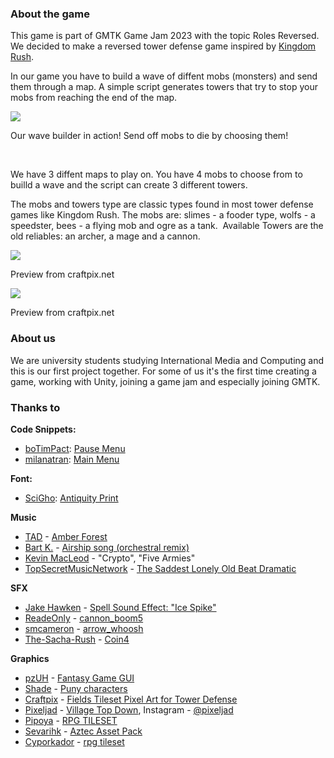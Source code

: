 <h3>About the game</h3>
<p>This game is part of GMTK Game Jam 2023 with the topic Roles Reversed. We decided to make a reversed&nbsp;tower defense game inspired by <a href="https://www.kingdomrush.com" target="_blank">Kingdom Rush</a>.&nbsp;</p>
<p>In our game you have to build a wave of diffent mobs (monsters) and send them through a map. A simple script generates towers that try to stop your mobs from reaching the end of the map.&nbsp;</p>
<p><img src="https://img.itch.zone/aW1nLzEyNzQ4MDMyLnBuZw==/original/X3OmoL.png"></p>
<figcaption>Our wave builder in action! Send off mobs to die by choosing them!</figcaption>
<p><br></p>
<p>We have 3 diffent maps to play on. You have 4 mobs to choose from to builld a wave and the script can create 3 different towers.&nbsp;</p>
<p>The mobs and towers type are classic types found in most tower defense games like Kingdom Rush. The mobs are: slimes - a fooder type, wolfs - a speedster, bees - a flying mob and ogre as a tank.&nbsp; Available Towers are the old reliables: an archer, a mage and a cannon.&nbsp;</p>
<p><a href="https://craftpix.net/freebies/free-field-enemies-pixel-art-for-tower-defense/" target="_blank"><img src="https://img.itch.zone/aW1nLzEyNzE5NjYyLmpwZw==/original/0rfANw.jpg"></a></p>
<figcaption>Preview from craftpix.net<br></figcaption>
<p><a href="https://craftpix.net/freebies/free-archer-towers-pixel-art-for-tower-defense/" target="_blank"><img src="https://img.itch.zone/aW1nLzEyNzE5NjkzLmpwZw==/original/F1sIIH.jpg"></a><br></p>
<figcaption>Preview from craftpix.net</figcaption>
<h3>About us</h3>
<p>We are university students studying International Media and Computing and this is&nbsp;our first project together. For some of us it's the first time creating a game, working with Unity, joining a game jam and especially joining GMTK.&nbsp;</p>
<h3>Thanks to</h3>
<p><strong>Code Snippets:</strong></p>
<p></p>
<ul><li><a href="https://github.com/boTimPact">boTimPact</a>:&nbsp;<a href="https://github.com/ChariotGames/Minigame" target="_blank">Pause Menu</a></li><li><a href="https://github.com/milanatran">milanatran</a>:&nbsp;<a href="https://github.com/ChariotGames/Minigame" target="_blank">Main Menu</a><span></span></li></ul>
<p><strong>Font:</strong></p>
<ul><li><a href="https://ninjikin.itch.io">SciGho</a>:&nbsp;<a href="https://ninjikin.itch.io/font-antiquity-script" target="_blank">Antiquity Print</a><span></span></li></ul>
<p><strong>Music</strong></p>
<ul><li><a href="https://opengameart.org/users/tad">TAD</a>&nbsp;-&nbsp;<a href="https://opengameart.org/content/amber-forest" target="_blank">Amber Forest</a></li><li><a href="http://opengameart.org/user/1" target="_blank">Bart K.</a> -&nbsp;<a href="https://opengameart.org/content/airship-song-orchestral-remix" target="_blank">Airship song (orchestral remix)</a></li><li><a href="https://incompetech.com/music/royalty-free/music.html" target="_blank">Kevin MacLeod</a><span></span>&nbsp;- "Crypto", "Five Armies"<span></span></li><li><a href="https://pixabay.com/de/users/topsecretmusicnetwork-12308952/" target="_blank">TopSecretMusicNetwork</a> - <a href="https://pixabay.com/de/music/videospiele-the-saddest-lonely-old-beat-dramatic-85-bpm-10590/" target="_blank">The Saddest Lonely Old Beat Dramatic</a></li></ul>
<p><strong>SFX</strong></p>
<ul><li><a href="https://www.youtube.com/@JakeHawken" id="header" class="yt-simple-endpoint style-scope ytd-video-description-infocards-section-renderer"></a><a href="https://www.youtube.com/@JakeHawken" id="header" class="yt-simple-endpoint style-scope ytd-video-description-infocards-section-renderer">Jake Hawken</a>&nbsp;-&nbsp;<a href="https://www.youtube.com/watch?v=Pp8NKtmmU4E" target="_blank">Spell Sound Effect: "Ice Spike"</a>&nbsp;</li><li><a href="https://freesound.org/people/ReadeOnly/">ReadeOnly</a>&nbsp;<span></span>-&nbsp;<a href="https://freesound.org/people/ReadeOnly/sounds/186945/#">cannon_boom5</a></li><li><a href="https://freesound.org/people/smcameron/">smcameron</a>&nbsp;-&nbsp;<a href="https://freesound.org/people/smcameron/sounds/50773/#">arrow_whoosh</a></li><li><a href="https://freesound.org/people/The-Sacha-Rush/">The-Sacha-Rush</a>&nbsp;-&nbsp;<a href="https://freesound.org/people/The-Sacha-Rush/sounds/336933/#">Coin4</a>&nbsp;</li></ul>
<p><strong>Graphics</strong></p>
<ul><li><a href="https://pzuh.itch.io/" target="_blank">pzUH</a>&nbsp;- <a href="https://pzuh.itch.io/free-fantasy-game-gui" class="anchor-1X4H4q anchorUnderlineOnHover-wiZFZ_" rel="noreferrer noopener" target="_blank" title="https://pzuh.itch.io/free-fantasy-game-gui" role="button" tabindex="0">Fantasy Game GUI</a></li><li><a href="https://merchant-shade.itch.io/">Shade</a>&nbsp;- <a href="https://merchant-shade.itch.io/16x16-puny-characters" target="_blank">Puny characters</a></li><li><a href="https://craftpix.net" target="_blank">Craftpix</a> -&nbsp;<a href="https://craftpix.net/freebies/free-fields-tileset-pixel-art-for-tower-defense/" target="_blank">Fields Tileset Pixel Art for Tower Defense</a></li><li><a href="https://pixeljad.itch.io" target="_blank">Pixeljad</a> - <a href="https://pixeljad.itch.io/villagetopdown" target="_blank">Village Top Down</a>, Instagram -&nbsp;<a href="https://www.instagram.com/pixeljad/" target="_blank">@pixeljad</a><span></span><span></span></li><li><a href="https://pipoya.itch.io/">Pipoya</a>&nbsp;-&nbsp;<a href="https://pipoya.itch.io/pipoya-rpg-tileset-32x32" target="_blank">RPG TILESET</a>&nbsp;</li><li><a href="https://sevarihk.itch.io/">Sevarihk</a>&nbsp;-&nbsp;<a href="https://sevarihk.itch.io/aztec-asset-pack" target="_blank">Aztec Asset Pack</a></li><li><a href="https://cypor.itch.io/">Cyporkador</a>&nbsp;-&nbsp;<a href="https://cypor.itch.io/12x12-rpg-tileset" target="_blank">rpg tileset</a><span></span><span></span><span></span><span></span></li></ul>
<p><br></p>

